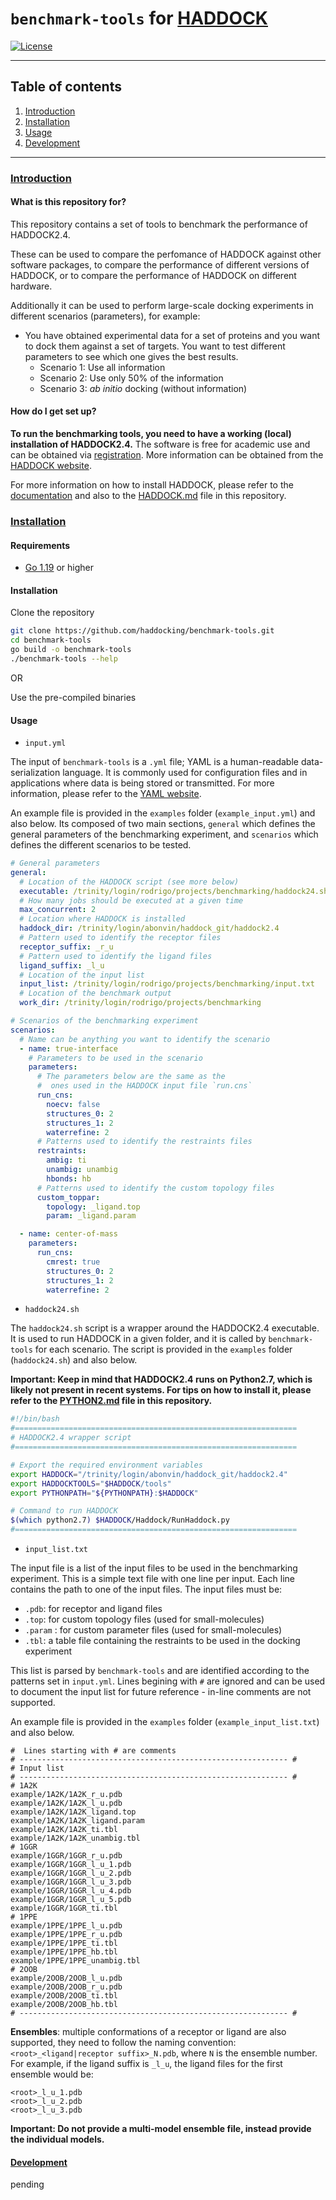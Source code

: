 # `benchmark-tools` for [HADDOCK](https://www.bonvinlab.org/software/haddock2.4/)

[![License](https://img.shields.io/badge/License-Apache_2.0-blue.svg)](https://opensource.org/licenses/Apache-2.0)

---

## Table of contents

1. [Introduction](#introduction)
2. [Installation](#installation)
3. [Usage](#usage)
4. [Development](#development)

---

### [Introduction](#introduction)

#### What is this repository for?

This repository contains a set of tools to benchmark the performance of HADDOCK2.4.

These can be used to compare the perfomance of HADDOCK against other software packages, to compare the performance of different versions of HADDOCK, or to compare the performance of HADDOCK on different hardware.

Additionally it can be used to perform large-scale docking experiments in different scenarios (parameters), for example:

- You have obtained experimental data for a set of proteins and you want to dock them against a set of targets. You want to test different parameters to see which one gives the best results.
  - Scenario 1: Use all information
  - Scenario 2: Use only 50% of the information
  - Scenario 3: _ab initio_ docking (without information)

#### How do I get set up?

**To run the benchmarking tools, you need to have a working (local) installation of HADDOCK2.4.** The software is free for academic use and can be obtained via [registration](https://www.bonvinlab.org/software/haddock2.4/download/). More information can be obtained from the [HADDOCK website](https://www.bonvinlab.org/software/haddock2.4/).

For more information on how to install HADDOCK, please refer to the [documentation](https://www.bonvinlab.org/software/haddock2.4/installation/) and also to the [HADDOCK.md](HADDOCK.md) file in this repository.

### [Installation](#installation)

#### Requirements

- [Go 1.19](https://go.dev/doc/install) or higher

#### Installation

Clone the repository

```bash
git clone https://github.com/haddocking/benchmark-tools.git
cd benchmark-tools
go build -o benchmark-tools
./benchmark-tools --help
```

OR

Use the pre-compiled binaries

<pending>

#### Usage

- `input.yml`

The input of `benchmark-tools` is a `.yml` file; YAML is a human-readable data-serialization language. It is commonly used for configuration files and in applications where data is being stored or transmitted. For more information, please refer to the [YAML website](https://yaml.org/).

An example file is provided in the `examples` folder (`example_input.yml`) and also below. Its composed of two main sections, `general` which defines the general parameters of the benchmarking experiment, and `scenarios` which defines the different scenarios to be tested.

```yaml
# General parameters
general:
  # Location of the HADDOCK script (see more below)
  executable: /trinity/login/rodrigo/projects/benchmarking/haddock24.sh
  # How many jobs should be executed at a given time
  max_concurrent: 2
  # Location where HADDOCK is installed
  haddock_dir: /trinity/login/abonvin/haddock_git/haddock2.4
  # Pattern used to identify the receptor files
  receptor_suffix: _r_u
  # Pattern used to identify the ligand files
  ligand_suffix: _l_u
  # Location of the input list
  input_list: /trinity/login/rodrigo/projects/benchmarking/input.txt
  # Location of the benchmark output
  work_dir: /trinity/login/rodrigo/projects/benchmarking

# Scenarios of the benchmarking experiment
scenarios:
  # Name can be anything you want to identify the scenario
  - name: true-interface
    # Parameters to be used in the scenario
    parameters:
      # The parameters below are the same as the
      #  ones used in the HADDOCK input file `run.cns`
      run_cns:
        noecv: false
        structures_0: 2
        structures_1: 2
        waterrefine: 2
      # Patterns used to identify the restraints files
      restraints:
        ambig: ti
        unambig: unambig
        hbonds: hb
      # Patterns used to identify the custom topology files
      custom_toppar:
        topology: _ligand.top
        param: _ligand.param

  - name: center-of-mass
    parameters:
      run_cns:
        cmrest: true
        structures_0: 2
        structures_1: 2
        waterrefine: 2
```

- `haddock24.sh`

The `haddock24.sh` script is a wrapper around the HADDOCK2.4 executable. It is used to run HADDOCK in a given folder, and it is called by `benchmark-tools` for each scenario. The script is provided in the `examples` folder (`haddock24.sh`) and also below.

**Important: Keep in mind that HADDOCK2.4 runs on Python2.7, which is likely not present in recent systems. For tips on how to install it, please refer to the [PYTHON2.md](PYTHON2.md) file in this repository.**

```bash
#!/bin/bash
#===============================================================
# HADDOCK2.4 wrapper script
#===============================================================

# Export the required environment variables
export HADDOCK="/trinity/login/abonvin/haddock_git/haddock2.4"
export HADDOCKTOOLS="$HADDOCK/tools"
export PYTHONPATH="${PYTHONPATH}:$HADDOCK"

# Command to run HADDOCK
$(which python2.7) $HADDOCK/Haddock/RunHaddock.py
#===============================================================
```

- `input_list.txt`

The input file is a list of the input files to be used in the benchmarking experiment. This is a simple text file with one line per input. Each line contains the path to one of the input files. The input files must be:

- `.pdb`: for receptor and ligand files
- `.top`: for custom topology files (used for small-molecules)
- `.param` : for custom parameter files (used for small-molecules)
- `.tbl`: a table file containing the restraints to be used in the docking experiment

This list is parsed by `benchmark-tools` and are identified according to the patterns set in `input.yml`. Lines begining with `#` are ignored and can be used to document the input list for future reference - in-line comments are not supported.

An example file is provided in the `examples` folder (`example_input_list.txt`) and also below.

```text
#  Lines starting with # are comments
# ------------------------------------------------------------ #
# Input list
# ------------------------------------------------------------ #
# 1A2K
example/1A2K/1A2K_r_u.pdb
example/1A2K/1A2K_l_u.pdb
example/1A2K/1A2K_ligand.top
example/1A2K/1A2K_ligand.param
example/1A2K/1A2K_ti.tbl
example/1A2K/1A2K_unambig.tbl
# 1GGR
example/1GGR/1GGR_r_u.pdb
example/1GGR/1GGR_l_u_1.pdb
example/1GGR/1GGR_l_u_2.pdb
example/1GGR/1GGR_l_u_3.pdb
example/1GGR/1GGR_l_u_4.pdb
example/1GGR/1GGR_l_u_5.pdb
example/1GGR/1GGR_ti.tbl
# 1PPE
example/1PPE/1PPE_l_u.pdb
example/1PPE/1PPE_r_u.pdb
example/1PPE/1PPE_ti.tbl
example/1PPE/1PPE_hb.tbl
example/1PPE/1PPE_unambig.tbl
# 2OOB
example/2OOB/2OOB_l_u.pdb
example/2OOB/2OOB_r_u.pdb
example/2OOB/2OOB_ti.tbl
example/2OOB/2OOB_hb.tbl
# ------------------------------------------------------------ #
```

**Ensembles**: multiple conformations of a receptor or ligand are also supported, they need to follow the naming convention: `<root>_<ligand|receptor suffix>_N.pdb`, where `N` is the ensemble number. For example, if the ligand suffix is `_l_u`, the ligand files for the first ensemble would be:

```text
<root>_l_u_1.pdb
<root>_l_u_2.pdb
<root>_l_u_3.pdb
```

**Important: Do not provide a multi-model ensemble file, instead provide the individual models.**

#### [Development](#development)

pending

